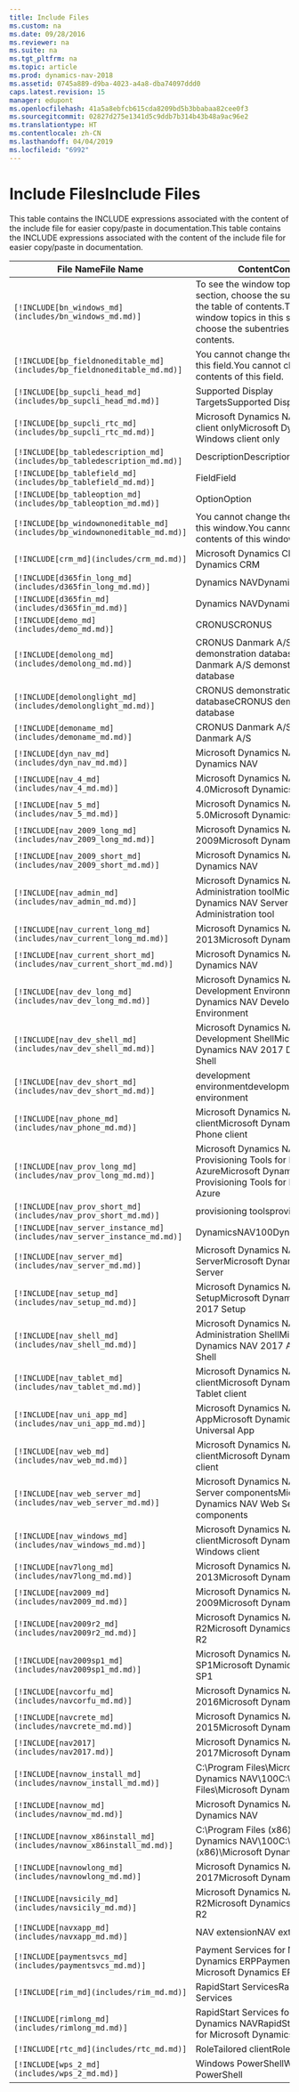 ```yaml
---
title: Include Files
ms.custom: na
ms.date: 09/28/2016
ms.reviewer: na
ms.suite: na
ms.tgt_pltfrm: na
ms.topic: article
ms.prod: dynamics-nav-2018
ms.assetid: 0745a889-d9ba-4023-a4a8-dba74097ddd0
caps.latest.revision: 15
manager: edupont
ms.openlocfilehash: 41a5a8ebfcb615cda8209bd5b3bbabaa82cee0f3
ms.sourcegitcommit: 02827d275e1341d5c9ddb7b314b43b48a9ac96e2
ms.translationtype: HT
ms.contentlocale: zh-CN
ms.lasthandoff: 04/04/2019
ms.locfileid: "6992"
---
```

# <a name="include-files"></a><span data-ttu-id="da9d9-102">Include Files</span><span class="sxs-lookup"><span data-stu-id="da9d9-102">Include Files</span></span>

<span data-ttu-id="da9d9-103">This table contains the INCLUDE expressions associated with the content of the include file for easier copy/paste in documentation.</span><span class="sxs-lookup"><span data-stu-id="da9d9-103">This table contains the INCLUDE expressions associated with the content of the include file for easier copy/paste in documentation.</span></span>

|<span data-ttu-id="da9d9-104">File Name</span><span class="sxs-lookup"><span data-stu-id="da9d9-104">File Name</span></span>   |<span data-ttu-id="da9d9-105">Content</span><span class="sxs-lookup"><span data-stu-id="da9d9-105">Content</span></span>  |
|------------|---------|
|`[!INCLUDE[bn_windows_md](includes/bn_windows_md.md)]`|<span data-ttu-id="da9d9-106">To see the window topics in this section, choose the subentries in the table of contents.</span><span class="sxs-lookup"><span data-stu-id="da9d9-106">To see the window topics in this section, choose the subentries in the table of contents.</span></span>|
|`[!INCLUDE[bp_fieldnoneditable_md](includes/bp_fieldnoneditable_md.md)]`|<span data-ttu-id="da9d9-107">You cannot change the contents of this field.</span><span class="sxs-lookup"><span data-stu-id="da9d9-107">You cannot change the contents of this field.</span></span>|
|`[!INCLUDE[bp_supcli_head_md](includes/bp_supcli_head_md.md)]`|<span data-ttu-id="da9d9-108">Supported Display Targets</span><span class="sxs-lookup"><span data-stu-id="da9d9-108">Supported Display Targets</span></span>|
|`[!INCLUDE[bp_supcli_rtc_md](includes/bp_supcli_rtc_md.md)]`|<span data-ttu-id="da9d9-109">Microsoft Dynamics NAV Windows client only</span><span class="sxs-lookup"><span data-stu-id="da9d9-109">Microsoft Dynamics NAV Windows client only</span></span>|
|`[!INCLUDE[bp_tabledescription_md](includes/bp_tabledescription_md.md)]`|<span data-ttu-id="da9d9-110">Description</span><span class="sxs-lookup"><span data-stu-id="da9d9-110">Description</span></span>| 
|`[!INCLUDE[bp_tablefield_md](includes/bp_tablefield_md.md)]`|<span data-ttu-id="da9d9-111">Field</span><span class="sxs-lookup"><span data-stu-id="da9d9-111">Field</span></span>|
|`[!INCLUDE[bp_tableoption_md](includes/bp_tableoption_md.md)]`|<span data-ttu-id="da9d9-112">Option</span><span class="sxs-lookup"><span data-stu-id="da9d9-112">Option</span></span>|
|`[!INCLUDE[bp_windownoneditable_md](includes/bp_windownoneditable_md.md)]`|<span data-ttu-id="da9d9-113">You cannot change the contents of this window.</span><span class="sxs-lookup"><span data-stu-id="da9d9-113">You cannot change the contents of this window.</span></span>|
|`[!INCLUDE[crm_md](includes/crm_md.md)]`|<span data-ttu-id="da9d9-114">Microsoft Dynamics CRM</span><span class="sxs-lookup"><span data-stu-id="da9d9-114">Microsoft Dynamics CRM</span></span>|
|`[!INCLUDE[d365fin_long_md](includes/d365fin_long_md.md)]`|<span data-ttu-id="da9d9-115">Dynamics NAV</span><span class="sxs-lookup"><span data-stu-id="da9d9-115">Dynamics NAV</span></span>|
|`[!INCLUDE[d365fin_md](includes/d365fin_md.md)]`|<span data-ttu-id="da9d9-116">Dynamics NAV</span><span class="sxs-lookup"><span data-stu-id="da9d9-116">Dynamics NAV</span></span>|
|`[!INCLUDE[demo_md](includes/demo_md.md)]`|<span data-ttu-id="da9d9-117">CRONUS</span><span class="sxs-lookup"><span data-stu-id="da9d9-117">CRONUS</span></span>|
|`[!INCLUDE[demolong_md](includes/demolong_md.md)]`|<span data-ttu-id="da9d9-118">CRONUS Danmark A/S demonstration database</span><span class="sxs-lookup"><span data-stu-id="da9d9-118">CRONUS Danmark A/S demonstration database</span></span>|
|`[!INCLUDE[demolonglight_md](includes/demolonglight_md.md)]`|<span data-ttu-id="da9d9-119">CRONUS demonstration database</span><span class="sxs-lookup"><span data-stu-id="da9d9-119">CRONUS demonstration database</span></span>|
|`[!INCLUDE[demoname_md](includes/demoname_md.md)]`|<span data-ttu-id="da9d9-120">CRONUS Danmark A/S</span><span class="sxs-lookup"><span data-stu-id="da9d9-120">CRONUS Danmark A/S</span></span>|
|`[!INCLUDE[dyn_nav_md](includes/dyn_nav_md.md)]`|<span data-ttu-id="da9d9-121">Microsoft Dynamics NAV</span><span class="sxs-lookup"><span data-stu-id="da9d9-121">Microsoft Dynamics NAV</span></span>|
|`[!INCLUDE[nav_4_md](includes/nav_4_md.md)]`|<span data-ttu-id="da9d9-122">Microsoft Dynamics NAV 4.0</span><span class="sxs-lookup"><span data-stu-id="da9d9-122">Microsoft Dynamics NAV 4.0</span></span>|
|`[!INCLUDE[nav_5_md](includes/nav_5_md.md)]`|<span data-ttu-id="da9d9-123">Microsoft Dynamics NAV 5.0</span><span class="sxs-lookup"><span data-stu-id="da9d9-123">Microsoft Dynamics NAV 5.0</span></span>|
|`[!INCLUDE[nav_2009_long_md](includes/nav_2009_long_md.md)]`|<span data-ttu-id="da9d9-124">Microsoft Dynamics NAV 2009</span><span class="sxs-lookup"><span data-stu-id="da9d9-124">Microsoft Dynamics NAV 2009</span></span>|
|`[!INCLUDE[nav_2009_short_md](includes/nav_2009_short_md.md)]`|<span data-ttu-id="da9d9-125">Microsoft Dynamics NAV</span><span class="sxs-lookup"><span data-stu-id="da9d9-125">Microsoft Dynamics NAV</span></span>|
|`[!INCLUDE[nav_admin_md](includes/nav_admin_md.md)]`|<span data-ttu-id="da9d9-126">Microsoft Dynamics NAV Server Administration tool</span><span class="sxs-lookup"><span data-stu-id="da9d9-126">Microsoft Dynamics NAV Server Administration tool</span></span>|
|`[!INCLUDE[nav_current_long_md](includes/nav_current_long_md.md)]`|<span data-ttu-id="da9d9-127">Microsoft Dynamics NAV 2013</span><span class="sxs-lookup"><span data-stu-id="da9d9-127">Microsoft Dynamics NAV 2013</span></span>|
|`[!INCLUDE[nav_current_short_md](includes/nav_current_short_md.md)]`|<span data-ttu-id="da9d9-128">Microsoft Dynamics NAV</span><span class="sxs-lookup"><span data-stu-id="da9d9-128">Microsoft Dynamics NAV</span></span>|
|`[!INCLUDE[nav_dev_long_md](includes/nav_dev_long_md.md)]`|<span data-ttu-id="da9d9-129">Microsoft Dynamics NAV Development Environment</span><span class="sxs-lookup"><span data-stu-id="da9d9-129">Microsoft Dynamics NAV Development Environment</span></span>|
|`[!INCLUDE[nav_dev_shell_md](includes/nav_dev_shell_md.md)]`|<span data-ttu-id="da9d9-130">Microsoft Dynamics NAV 2017 Development Shell</span><span class="sxs-lookup"><span data-stu-id="da9d9-130">Microsoft Dynamics NAV 2017 Development Shell</span></span>|
|`[!INCLUDE[nav_dev_short_md](includes/nav_dev_short_md.md)]`|<span data-ttu-id="da9d9-131">development environment</span><span class="sxs-lookup"><span data-stu-id="da9d9-131">development environment</span></span>|
|`[!INCLUDE[nav_phone_md](includes/nav_phone_md.md)]`|<span data-ttu-id="da9d9-132">Microsoft Dynamics NAV Phone client</span><span class="sxs-lookup"><span data-stu-id="da9d9-132">Microsoft Dynamics NAV Phone client</span></span>|
|`[!INCLUDE[nav_prov_long_md](includes/nav_prov_long_md.md)]`|<span data-ttu-id="da9d9-133">Microsoft Dynamics NAV Provisioning Tools for Microsoft Azure</span><span class="sxs-lookup"><span data-stu-id="da9d9-133">Microsoft Dynamics NAV Provisioning Tools for Microsoft Azure</span></span>|
|`[!INCLUDE[nav_prov_short_md](includes/nav_prov_short_md.md)]`|<span data-ttu-id="da9d9-134">provisioning tools</span><span class="sxs-lookup"><span data-stu-id="da9d9-134">provisioning tools</span></span>|
|`[!INCLUDE[nav_server_instance_md](includes/nav_server_instance_md.md)]`|<span data-ttu-id="da9d9-135">DynamicsNAV100</span><span class="sxs-lookup"><span data-stu-id="da9d9-135">DynamicsNAV100</span></span>|
|`[!INCLUDE[nav_server_md](includes/nav_server_md.md)]`|<span data-ttu-id="da9d9-136">Microsoft Dynamics NAV Server</span><span class="sxs-lookup"><span data-stu-id="da9d9-136">Microsoft Dynamics NAV Server</span></span>|
|`[!INCLUDE[nav_setup_md](includes/nav_setup_md.md)]`|<span data-ttu-id="da9d9-137">Microsoft Dynamics NAV 2017 Setup</span><span class="sxs-lookup"><span data-stu-id="da9d9-137">Microsoft Dynamics NAV 2017 Setup</span></span>|
|`[!INCLUDE[nav_shell_md](includes/nav_shell_md.md)]`|<span data-ttu-id="da9d9-138">Microsoft Dynamics NAV 2017 Administration Shell</span><span class="sxs-lookup"><span data-stu-id="da9d9-138">Microsoft Dynamics NAV 2017 Administration Shell</span></span>|
|`[!INCLUDE[nav_tablet_md](includes/nav_tablet_md.md)]`|<span data-ttu-id="da9d9-139">Microsoft Dynamics NAV Tablet client</span><span class="sxs-lookup"><span data-stu-id="da9d9-139">Microsoft Dynamics NAV Tablet client</span></span>|
|`[!INCLUDE[nav_uni_app_md](includes/nav_uni_app_md.md)]`|<span data-ttu-id="da9d9-140">Microsoft Dynamics NAV Universal App</span><span class="sxs-lookup"><span data-stu-id="da9d9-140">Microsoft Dynamics NAV Universal App</span></span>|
|`[!INCLUDE[nav_web_md](includes/nav_web_md.md)]`|<span data-ttu-id="da9d9-141">Microsoft Dynamics NAV Web client</span><span class="sxs-lookup"><span data-stu-id="da9d9-141">Microsoft Dynamics NAV Web client</span></span>|
|`[!INCLUDE[nav_web_server_md](includes/nav_web_server_md.md)]`|<span data-ttu-id="da9d9-142">Microsoft Dynamics NAV Web Server components</span><span class="sxs-lookup"><span data-stu-id="da9d9-142">Microsoft Dynamics NAV Web Server components</span></span>|
|`[!INCLUDE[nav_windows_md](includes/nav_windows_md.md)]`|<span data-ttu-id="da9d9-143">Microsoft Dynamics NAV Windows client</span><span class="sxs-lookup"><span data-stu-id="da9d9-143">Microsoft Dynamics NAV Windows client</span></span>|
|`[!INCLUDE[nav7long_md](includes/nav7long_md.md)]`|<span data-ttu-id="da9d9-144">Microsoft Dynamics NAV 2013</span><span class="sxs-lookup"><span data-stu-id="da9d9-144">Microsoft Dynamics NAV 2013</span></span>|
|`[!INCLUDE[nav2009_md](includes/nav2009_md.md)]`|<span data-ttu-id="da9d9-145">Microsoft Dynamics NAV 2009</span><span class="sxs-lookup"><span data-stu-id="da9d9-145">Microsoft Dynamics NAV 2009</span></span>|
|`[!INCLUDE[nav2009r2_md](includes/nav2009r2_md.md)]`|<span data-ttu-id="da9d9-146">Microsoft Dynamics NAV 2009 R2</span><span class="sxs-lookup"><span data-stu-id="da9d9-146">Microsoft Dynamics NAV 2009 R2</span></span>|
|`[!INCLUDE[nav2009sp1_md](includes/nav2009sp1_md.md)]`|<span data-ttu-id="da9d9-147">Microsoft Dynamics NAV 2009 SP1</span><span class="sxs-lookup"><span data-stu-id="da9d9-147">Microsoft Dynamics NAV 2009 SP1</span></span>|
|`[!INCLUDE[navcorfu_md](includes/navcorfu_md.md)]`|<span data-ttu-id="da9d9-148">Microsoft Dynamics NAV 2016</span><span class="sxs-lookup"><span data-stu-id="da9d9-148">Microsoft Dynamics NAV 2016</span></span>|
|`[!INCLUDE[navcrete_md](includes/navcrete_md.md)]`|<span data-ttu-id="da9d9-149">Microsoft Dynamics NAV 2015</span><span class="sxs-lookup"><span data-stu-id="da9d9-149">Microsoft Dynamics NAV 2015</span></span>|
|`[!INCLUDE[nav2017](includes/nav2017.md)]`|<span data-ttu-id="da9d9-150">Microsoft Dynamics NAV 2017</span><span class="sxs-lookup"><span data-stu-id="da9d9-150">Microsoft Dynamics NAV 2017</span></span>|
|`[!INCLUDE[navnow_install_md](includes/navnow_install_md.md)]`|<span data-ttu-id="da9d9-151">C:\\Program Files\\Microsoft Dynamics NAV\\100</span><span class="sxs-lookup"><span data-stu-id="da9d9-151">C:\\Program Files\\Microsoft Dynamics NAV\\100</span></span>|
|`[!INCLUDE[navnow_md](includes/navnow_md.md)]`|<span data-ttu-id="da9d9-152">Microsoft Dynamics NAV</span><span class="sxs-lookup"><span data-stu-id="da9d9-152">Microsoft Dynamics NAV</span></span>|
|`[!INCLUDE[navnow_x86install_md](includes/navnow_x86install_md.md)]`|<span data-ttu-id="da9d9-153">C:\\Program Files \(x86\)\\Microsoft Dynamics NAV\\100</span><span class="sxs-lookup"><span data-stu-id="da9d9-153">C:\\Program Files \(x86\)\\Microsoft Dynamics NAV\\100</span></span>|
|`[!INCLUDE[navnowlong_md](includes/navnowlong_md.md)]`|<span data-ttu-id="da9d9-154">Microsoft Dynamics NAV 2017</span><span class="sxs-lookup"><span data-stu-id="da9d9-154">Microsoft Dynamics NAV 2017</span></span>|
|`[!INCLUDE[navsicily_md](includes/navsicily_md.md)]`|<span data-ttu-id="da9d9-155">Microsoft Dynamics NAV 2013 R2</span><span class="sxs-lookup"><span data-stu-id="da9d9-155">Microsoft Dynamics NAV 2013 R2</span></span>|
|`[!INCLUDE[navxapp_md](includes/navxapp_md.md)]`|<span data-ttu-id="da9d9-156">NAV extension</span><span class="sxs-lookup"><span data-stu-id="da9d9-156">NAV extension</span></span>|
|`[!INCLUDE[paymentsvcs_md](includes/paymentsvcs_md.md)]`|<span data-ttu-id="da9d9-157">Payment Services for Microsoft Dynamics ERP</span><span class="sxs-lookup"><span data-stu-id="da9d9-157">Payment Services for Microsoft Dynamics ERP</span></span>|
|`[!INCLUDE[rim_md](includes/rim_md.md)]`|<span data-ttu-id="da9d9-158">RapidStart Services</span><span class="sxs-lookup"><span data-stu-id="da9d9-158">RapidStart Services</span></span>|
|`[!INCLUDE[rimlong_md](includes/rimlong_md.md)]`|<span data-ttu-id="da9d9-159">RapidStart Services for Microsoft Dynamics NAV</span><span class="sxs-lookup"><span data-stu-id="da9d9-159">RapidStart Services for Microsoft Dynamics NAV</span></span>|
|`[!INCLUDE[rtc_md](includes/rtc_md.md)]`|<span data-ttu-id="da9d9-160">RoleTailored client</span><span class="sxs-lookup"><span data-stu-id="da9d9-160">RoleTailored client</span></span>|
|`[!INCLUDE[wps_2_md](includes/wps_2_md.md)]`|<span data-ttu-id="da9d9-161">Windows PowerShell</span><span class="sxs-lookup"><span data-stu-id="da9d9-161">Windows PowerShell</span></span>|
